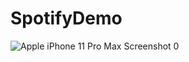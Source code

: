 # SpotifyDemo

![Apple iPhone 11 Pro Max Screenshot 0](https://user-images.githubusercontent.com/3157579/159449596-3b313829-a136-4f3a-84f9-18a64d05021f.png)
